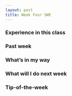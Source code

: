 ```yaml
---
layout: post
title: Week Four SWE
---
```


### Experience in this class 

### Past week

### What’s in my way

### What will I do next week

### Tip-of-the-week

